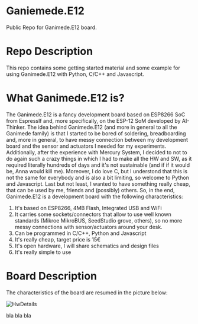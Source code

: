 # Ganiemede.E12
Public Repo for Ganimede.E12 board. 

# Repo Description
This repo contains some getting started material and some example for using Ganimede.E12 with Python, C/C++ and Javascript.

# What Ganimede.E12 is?
The Ganimede.E12 is a fancy development board based on ESP8266 SoC from EspressIf and, more specifically, on the ESP-12 SoM developed by AI-Thinker.
The idea behind Ganimede.E12 (and more in general to all the Ganimede family) is that I started to be bored of soldering, breadboarding and, more in general, to have messy connection between my development board and the sensor and actuators I needed for my experiments.
Additionally, after the experience with Mercury System, I decided to not to do again such a crazy things in which I had to make all the HW and SW, as it required literally hundreds of days and it's not sustainable (and if if it would be, Anna would kill me). Moreover, I do love C, but I understond that this is not the same for everybody and is also a bit limiting, so welcome to Python and Javascript. Last but not least, I wanted to have something really cheap, that can be used by me, friends and (possibly) others.
So, in the end, Ganimede.E12 is a development board with the following characteristics:

1. It's based on ESP8266, 4MB Flash, Integrated USB and WiFi
2. It carries some sockets/connectors that allow to use well known standards (Mikroe MikroBUS, SeedStudio grove, others), so no more messy connections with sensor/actuators around your desk.
3. Can be programmed in C/C++, Python and Javascript
4. It's really cheap, target price is 15€
5. It's open hardware, I will share schematics and design files
6. It's really simple to use

# Board Description
The characteristics of the board are resumed in the picture below:

![HwDetails](https://github.com/ffich/Ganiemede.E12/blob/main/00_GettingStarted/10_Resources/10_Images/HwDetails.png)


bla bla bla





